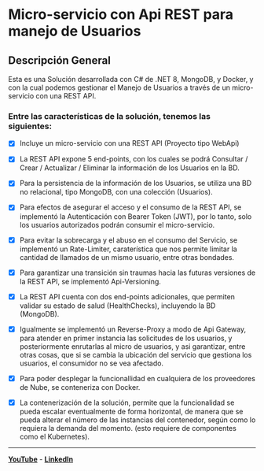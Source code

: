 # Micro-servicio con Api REST para manejo de Usuarios

## Descripción General

Esta es una Solución desarrollada con C# de .NET 8, MongoDB, y Docker, y con la cual podemos gestionar el Manejo de Usuarios a través de un micro-servicio con una REST API.

### Entre las características de la solución, tenemos las siguientes:

- [x]  Incluye un micro-servicio con una REST API (Proyecto tipo WebApi)

- [x]  La REST API expone 5 end-points, con los cuales se podrá Consultar / Crear / Actualizar / Eliminar la información de los Usuarios en la BD.

- [x]  Para la persistencia de la información de los Usuarios, se utiliza una BD no relacional, tipo MongoDB, con una colección (Usuarios).

- [x]  Para efectos de asegurar el acceso y el consumo de la REST API, se implementó la Autenticación con Bearer Token (JWT), por lo tanto, solo los usuarios autorizados podrán consumir el micro-servicio.

- [x]  Para evitar la sobrecarga y el abuso en el consumo del Servicio, se implementó un Rate-Limiter, caraterística que nos permite limitar la cantidad de llamados de un mismo usuario, entre otras bondades.

- [x]  Para garantizar una transición sin traumas hacia las futuras versiones de la REST API, se implementó Api-Versioning.

- [x]  La REST API cuenta con dos end-points adicionales, que permiten validar su estado de salud (HealthChecks), incluyendo la BD (MongoDB).

- [x]  Igualmente se implementó un Reverse-Proxy a modo de Api Gateway, para atender en primer instancia las solicitudes de los usuarios, y posteriormente enrutarlas al micro de usuarios, y asi garantizar, entre otras cosas, que si se cambia la ubicación del servicio que gestiona los usuarios, el consumidor no se vea afectado.

- [x]  Para poder desplegar la funcionallidad en cualquiera de los proveedores de Nube, se conteneriza con Docker.

- [x]  La contenerización de la solución, permite que la funcionalidad se pueda escalar eventualmente de forma horizontal, de manera que se pueda alterar el número de las instancias del contenedor, según como lo requiera la demanda del momento. (esto requiere de componentes como el Kubernetes).

---------

[**YouTube**](https://www.youtube.com/@hectorgomez-backend-dev/featured) - 
[**LinkedIn**](https://www.linkedin.com/in/hectorgomez-backend-dev/)
